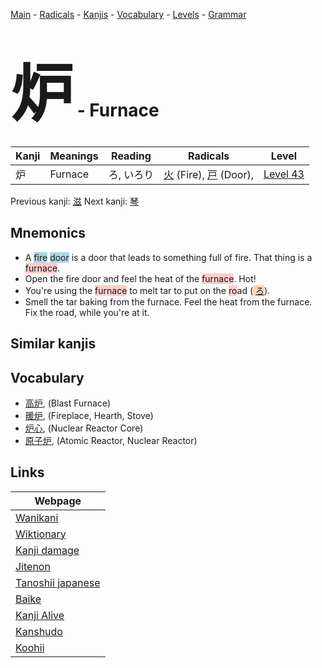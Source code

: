 <style> bigfont {font-size: 100px}</style>
[Main](../README.md) -
[Radicals](../radicals.md) -
[Kanjis](../kanjis.md) -
[Vocabulary](../vocabulary.md) -
[Levels](../levels.md) -
[Grammar](../grammar.md)
# <bigfont> 炉</bigfont> - Furnace 

| Kanji | Meanings | Reading | Radicals | Level |
| --- | --- | --- | --- | --- |
| 炉 | Furnace | ろ, いろり | [火](../radicals/火.md) (Fire), [戸](../radicals/戸.md) (Door),  | [Level 43](../levels/wk_level43.md) |

Previous kanji: [滋](滋.md) Next kanji: [琴](琴.md) 

## Mnemonics
 * A <span style="background-color:#ADD8E6"> fire</span> <span style="background-color:#ADD8E6"> door</span> is a door that leads to something full of fire. That thing is a <span style="background-color:#ffcccb"> furnace</span>.
* Open the fire door and feel the heat of the <span style="background-color:#ffcccb"> furnace</span>. Hot!
* You're using the <span style="background-color:#ffcccb"> furnace</span> to melt tar to put on the <span style="background-color:#ffcccb"> ro</span>ad (<span style="background-color:#fed8b1"> [ろ](https://jisho.org/search/ろ)</span>).
* Smell the tar baking from the furnace. Feel the heat from the furnace. Fix the road, while you're at it.


## Similar kanjis
 


## Vocabulary
 * [高炉](../vocabulary/炉.md), (Blast Furnace)
* [暖炉](../vocabulary/炉.md), (Fireplace, Hearth, Stove)
* [炉心](../vocabulary/炉.md), (Nuclear Reactor Core)
* [原子炉](../vocabulary/炉.md), (Atomic Reactor, Nuclear Reactor)



## Links 

| Webpage |
| --- |
| [Wanikani          ](https://www.wanikani.com/kanji/炉) |
| [Wiktionary        ](https://en.wiktionary.org/wiki/炉) |
| [Kanji damage      ](http://www.kanjidamage.com/kanji/search?utf8=✓&q=炉) |
| [Jitenon           ](https://jitenon.com/kanji/炉) |
| [Tanoshii japanese ](https://www.tanoshiijapanese.com/dictionary/kanji.cfm?k=炉) |
| [Baike             ](https://baike.baidu.com/item/炉) |
| [Kanji Alive       ](https://app.kanjialive.com/炉) |
| [Kanshudo          ](https://www.kanshudo.com/searchmn?q=炉) |
| [Koohii            ](https://kanji.koohii.com/study/kanji/炉) |
